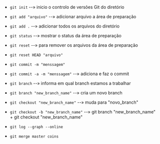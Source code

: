 
- ``` git init ``` --» inicio o controlo de versões Git do diretório

- ``` git add "arquivo" ``` --» adicionar arquivo a área de preparação
- ``` git add . ``` --»  adicionar todos os arquivos do diretório

- ``` git status ``` --» mostrar o status da área de preparação

- ``` git reset ``` --» para remover os arquivos da área de preparação
- ``` git reset HEAD "arquivo" ```

- ``` git commit -m "menssagem" ```
- ``` git commit -a -m "menssagem" ``` --» adiciona e faz o commit

- ``` git branch ``` --» informa em qual branch estamos a trabalhar
- ``` git branch "new_branch_name" ``` --» cria um novo branch

- ``` git checkout "new_branch_name" ``` --» muda para "novo_branch"

- ``` git checkout -b "new_branch_name" ``` --» git branch "new_branch_name" + git checkout "new_branch_name"

- ``` git log --graph --online ``` 

- ``` git merge master coins ```

 


